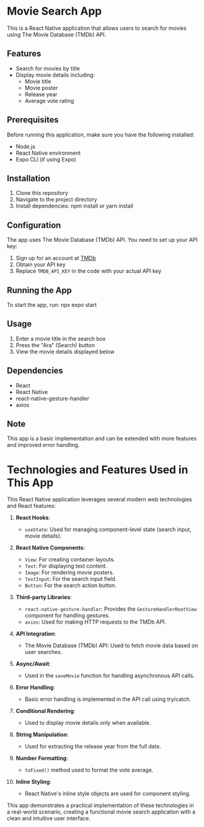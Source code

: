 # Movie Search App

This is a React Native application that allows users to search for movies using The Movie Database (TMDb) API.

## Features

- Search for movies by title
- Display movie details including:
  - Movie title
  - Movie poster
  - Release year
  - Average vote rating

## Prerequisites

Before running this application, make sure you have the following installed:

- Node.js
- React Native environment
- Expo CLI (if using Expo)

## Installation

1. Clone this repository
2. Navigate to the project directory
3. Install dependencies: npm install or yarn install


## Configuration

The app uses The Movie Database (TMDb) API. You need to set up your API key:

1. Sign up for an account at [TMDb](https://www.themoviedb.org/)
2. Obtain your API key
3. Replace `TMDB_API_KEY` in the code with your actual API key

## Running the App

To start the app, run: npx expo start

## Usage

1. Enter a movie title in the search box
2. Press the "Ara" (Search) button
3. View the movie details displayed below

## Dependencies

- React
- React Native
- react-native-gesture-handler
- axios

## Note

This app is a basic implementation and can be extended with more features and improved error handling.


# Technologies and Features Used in This App

This React Native application leverages several modern web technologies and React features:

1. **React Hooks**: 
   - `useState`: Used for managing component-level state (search input, movie details).

2. **React Native Components**:
   - `View`: For creating container layouts.
   - `Text`: For displaying text content.
   - `Image`: For rendering movie posters.
   - `TextInput`: For the search input field.
   - `Button`: For the search action button.

3. **Third-party Libraries**:
   - `react-native-gesture-handler`: Provides the `GestureHandlerRootView` component for handling gestures.
   - `axios`: Used for making HTTP requests to the TMDb API.

4. **API Integration**:
   - The Movie Database (TMDb) API: Used to fetch movie data based on user searches.

5. **Async/Await**: 
   - Used in the `saveMovie` function for handling asynchronous API calls.

6. **Error Handling**:
   - Basic error handling is implemented in the API call using try/catch.

7. **Conditional Rendering**:
   - Used to display movie details only when available.

8. **String Manipulation**:
   - Used for extracting the release year from the full date.

9. **Number Formatting**:
   - `toFixed()` method used to format the vote average.

10. **Inline Styling**:
    - React Native's inline style objects are used for component styling.

This app demonstrates a practical implementation of these technologies in a real-world scenario, creating a functional movie search application with a clean and intuitive user interface.
